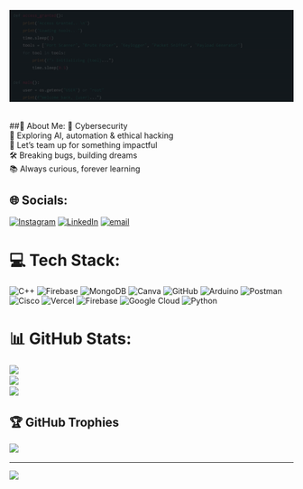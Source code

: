 <p align="center">
<img src="./srbanner.gif" alt="Profile Banner"/>
</p>

<div align="left">
<br />
##💫 About Me:
🔐 Cybersecurity<br>🚀 Exploring AI, automation & ethical hacking<br>🤝 Let’s team up for something impactful<br>🛠️ Breaking bugs, building dreams<br>📚 Always curious, forever learning
</div>
<div>

## 🌐 Socials:
[![Instagram](https://img.shields.io/badge/Instagram-%23E4405F.svg?logo=Instagram&logoColor=white)](https://instagram.com/shreyash.rakhunde) [![LinkedIn](https://img.shields.io/badge/LinkedIn-%230077B5.svg?logo=linkedin&logoColor=white)](https://linkedin.com/in/shreyashrakhunde96) [![email](https://img.shields.io/badge/Email-D14836?logo=gmail&logoColor=white)](mailto:shreyashrakhunde96@gmail.com) 

# 💻 Tech Stack:
![C++](https://img.shields.io/badge/c++-%2300599C.svg?style=flat&logo=c%2B%2B&logoColor=white) ![Firebase](https://img.shields.io/badge/firebase-a08021?style=flat&logo=firebase&logoColor=ffcd34) ![MongoDB](https://img.shields.io/badge/MongoDB-%234ea94b.svg?style=flat&logo=mongodb&logoColor=white) ![Canva](https://img.shields.io/badge/Canva-%2300C4CC.svg?style=flat&logo=Canva&logoColor=white) ![GitHub](https://img.shields.io/badge/github-%23121011.svg?style=flat&logo=github&logoColor=white) ![Arduino](https://img.shields.io/badge/-Arduino-00979D?style=flat&logo=Arduino&logoColor=white) ![Postman](https://img.shields.io/badge/Postman-FF6C37?style=flat&logo=postman&logoColor=white) ![Cisco](https://img.shields.io/badge/cisco-%23049fd9.svg?style=flat&logo=cisco&logoColor=black) ![Vercel](https://img.shields.io/badge/vercel-%23000000.svg?style=flat&logo=vercel&logoColor=white) ![Firebase](https://img.shields.io/badge/firebase-%23039BE5.svg?style=flat&logo=firebase) ![Google Cloud](https://img.shields.io/badge/GoogleCloud-%234285F4.svg?style=flat&logo=google-cloud&logoColor=white) ![Python](https://img.shields.io/badge/python-3670A0?style=flat&logo=python&logoColor=ffdd54)
# 📊 GitHub Stats:
![](https://github-readme-stats.vercel.app/api?username=ShreyashR96&theme=dark&hide_border=false&include_all_commits=false&count_private=true)<br/>
![](https://nirzak-streak-stats.vercel.app/?user=ShreyashR96&theme=dark&hide_border=false)<br/>
![](https://github-readme-stats.vercel.app/api/top-langs/?username=ShreyashR96&theme=dark&hide_border=false&include_all_commits=false&count_private=true&layout=compact)

## 🏆 GitHub Trophies
![](https://github-profile-trophy.vercel.app/?username=ShreyashR96&theme=onedark&no-frame=false&no-bg=false&margin-w=4)

---
[![](https://visitcount.itsvg.in/api?id=ShreyashR96&icon=3&color=1)](https://visitcount.itsvg.in)

<!-- Proudly created with GPRM ( https://gprm.itsvg.in ) -->
